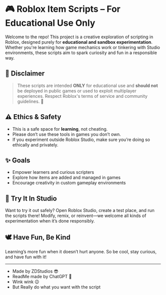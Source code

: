 # 🎮 Roblox Item Scripts – For Educational Use Only

Welcome to the repo! This project is a creative exploration of scripting in Roblox, designed purely for **educational and sandbox experimentation**. Whether you're learning how game mechanics work or tinkering with Studio environments, these scripts aim to spark curiosity and fun in a responsible way.

## 🚨 Disclaimer

> These scripts are intended **ONLY** for educational use and **should not** be deployed in public games or used to exploit multiplayer experiences. Respect Roblox's terms of service and community guidelines. 💙

## ⚠️ Ethics & Safety

- This is a safe space for **learning**, not cheating.
- Please don’t use these tools in games you don’t own.
- If you experiment outside Roblox Studio, make sure you’re doing so ethically and privately.

## ✨ Goals

- Empower learners and curious scripters
- Explore how items are added and managed in games
- Encourage creativity in custom gameplay environments

## 🧪 Try It In Studio

Want to try it out safely? Open Roblox Studio, create a test place, and run the scripts there! Modify, remix, or reinvent—we welcome all kinds of experimentation when it’s done responsibly.

## 🕊️ Have Fun, Be Kind

Learning’s more fun when it doesn’t hurt anyone. So be cool, stay curious, and have fun with it!

---

- Made by ZDStudios 😎 
- ReadMe made by ChatGPT 🤖
- Wink wink 😉
- But Really do what you want with the script 
